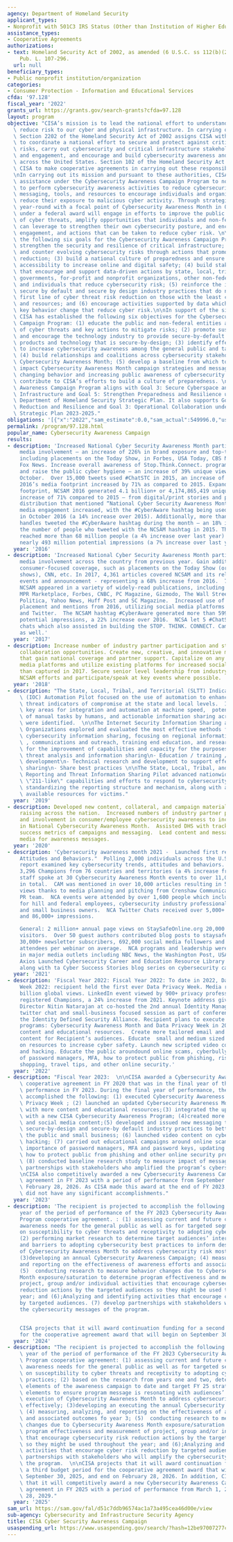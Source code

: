 ```yaml
---
agency: Department of Homeland Security
applicant_types:
- Nonprofit with 501C3 IRS Status (Other than Institution of Higher Education)
assistance_types:
- Cooperative Agreements
authorizations:
- text: Homeland Security Act of 2002, as amended (6 U.S.C. ss 112(b)(2), 102(b)(2).
    Pub. L. 107-296.
  url: null
beneficiary_types:
- Public nonprofit institution/organization
categories:
- Consumer Protection - Information and Educational Services
cfda: '97.128'
fiscal_year: '2022'
grants_url: https://grants.gov/search-grants?cfda=97.128
layout: program
objective: "CISA’s mission is to lead the national effort to understand, manage, and\
  \ reduce risk to our cyber and physical infrastructure. In carrying out this mission,\
  \ Section 2202 of the Homeland Security Act of 2002 assigns CISA with the responsibilities\
  \ to coordinate a national effort to secure and protect against critical infrastructure\
  \ risks, carry out cybersecurity and critical infrastructure stakeholder outreach\
  \ and engagement, and encourage and build cybersecurity awareness and competency\
  \ across the United States. Section 102 of the Homeland Security Act of 2002 authorizes\
  \ CISA to make cooperative agreements in carrying out these responsibilities. \n\
  \nIn carrying out its mission and pursuant to these authorities, CISA provides financial\
  \ assistance under the Cybersecurity Awareness Campaign Program to non-federal entities\
  \ to perform cybersecurity awareness activities to reduce cybersecurity risks through\
  \ messaging, tools, and resources to encourage individuals and organizations to\
  \ reduce their exposure to malicious cyber activity. Through strategies implemented\
  \ year-round with a focal point of Cybersecurity Awareness Month in October, a recipient\
  \ under a federal award will engage in efforts to improve the public’s understanding\
  \ of cyber threats, amplify opportunities that individuals and non-federal entities\
  \ can leverage to strengthen their own cybersecurity posture, and encourage discussion,\
  \ engagement, and actions that can be taken to reduce cyber risk. \n\nCISA has established\
  \ the following six goals for the Cybersecurity Awareness Campaign Program: (1)\
  \ strengthen the security and resilience of critical infrastructure; (2) assess\
  \ and counter evolving cybersecurity risks through actions that promote threat risk\
  \ reduction; (3) build a national culture of preparedness and ensure equity and\
  \ accessibility to increase online and digital safety; (4) build stakeholder relationships\
  \ that encourage and support data-driven actions by state, local, tribal, and territorial\
  \ governments, for-profit and nonprofit organizations, other non-federal entities,\
  \ and individuals that reduce cybersecurity risk; (5) reinforce the importance of\
  \ secure by default and secure by design industry practices that do not place the\
  \ first line of cyber threat risk reduction on those with the least capabilities\
  \ and resources; and (6) encourage activities supported by data which result in\
  \ key behavior change that reduce cyber risk.\n\nIn support of the six program goals,\
  \ CISA has established the following six objectives for the Cybersecurity Awareness\
  \ Campaign Program: (1) educate the public and non-federal entities about the dangers\
  \ of cyber threats and key actions to mitigate risks; (2) promote sustainable cybersecurity\
  \ and encourage the technology industry to provide secure-by-default technology\
  \ products and technology that is secure-by-design; (3) identify effective approaches\
  \ to increase cybersecurity awareness among the general public and target audiences;\
  \ (4) build relationships and coalitions across cybersecurity stakeholders to support\
  \ Cybersecurity Awareness Month; (5) develop a baseline from which to measure the\
  \ impact Cybersecurity Awareness Month campaign strategies and messaging has on\
  \ changing behavior and increasing public awareness of cybersecurity risk; and (6)\
  \ contribute to CISA’s efforts to build a culture of preparedness. \n\nThe Cybersecurity\
  \ Awareness Campaign Program aligns with Goal 3: Secure Cyberspace and Critical\
  \ Infrastructure and Goal 5: Strengthen Preparedness and Resilience under the 2020-2024\
  \ Department of Homeland Security Strategic Plan. It also supports Goal 2: Risk\
  \ Reduction and Resilience and Goal 3: Operational Collaboration under the CISA\
  \ Strategic Plan 2023-2025."
obligations: '[{"x":"2022","sam_estimate":0.0,"sam_actual":549996.0,"usa_spending_actual":534033.59},{"x":"2023","sam_estimate":0.0,"sam_actual":549996.0,"usa_spending_actual":549996.0},{"x":"2024","sam_estimate":549996.0,"sam_actual":0.0,"usa_spending_actual":-1170.39}]'
permalink: /program/97.128.html
popular_name: Cybersecurity Awareness Campaign
results:
- description: 'Increased National Cyber Security Awareness Month participation and
    media involvement – an increase of 226% in brand exposure and top-tier coverage,
    including placements on the Today Show, in Forbes, USA Today, CBS News, CNN and
    Fox News. Increase overall awareness of Stop.Think.Connect. program resources
    and raise the public cyber hygiene – an increase of 39% unique viewership during
    October.  Over 15,000 tweets used #ChatSTC in 2015, an increase of 75% from 2014.  NCSAM
    2016’s media footprint increased by 71% as compared to 2015. Expanding its media
    footprint, NCSAM 2016 generated 4.1 billion+ or 4,174,865,419 unique views – an
    increase of 71% compared to 2015 – from digital/print stories and press release
    distribution that mentioned “National Cyber Security Awareness Month”. Social
    media engagement increased, with the #CyberAware hashtag being used 70,264 times
    in October 2016 (a 14% increase over 2015). Additionally, more than 21,200 Twitter
    handles tweeted the #CyberAware hashtag during the month – an 18% increase over
    the number of people who tweeted with the NCSAM hashtag in 2015. The hashtag potentially
    reached more than 68 million people (a 4% increase over last year) and generated
    nearly 493 million potential impressions (a 7% increase over last year).'
  year: '2016'
- description: 'Increased National Cyber Security Awareness Month participation and
    media involvement across the country from previous year. Gain additional far-reaching
    consumer-focused coverage, such as placements on the Today Show (or similar news/talk
    shows), CNN, etc. In 2017, 4,361 articles covered NCSAM and its related activities,
    events and announcement - representing a 68% increase from 2016.  7 Articles showcasing
    NCSAM appeared in a variety of widely-read publications, including USA Today,
    MPR Marketplace, Forbes, CNBC, PC Magazine, Gizmodo, The Wall Street Journal,
    Politica, Yahoo News, Huff Post and SC Magazine.  Increased use of social media
    placement and mentions from 2016, utilizing social media platforms such as Facebook
    and Twitter.  The NCSAM hashtag #CyberAware generated more than 599 million total
    potential impressions, a 22% increase over 2016.  NCSA let 5 #ChatSTC Twitter
    chats which also assisted in building the STOP. THINK. CONNECT. Campaign brand
    as well.'
  year: '2017'
- description: Increase number of industry partner participation and strengthen private-public
    collaboration opportunities. Create new, creative, and innovative materials/collateral
    that gain national coverage and partner support. Capitalize on any new social
    media platforms and utilize existing platforms for increased social media presence
    than captured in 2017. Secure senior level leadership from industry to support
    NCSAM efforts and participate/speak at key events where possible.
  year: '2018'
- description: "The State, Local, Tribal, and Territorial (SLTT) Indicators of Compromise\
    \ (IOC) Automation Pilot focused on the use of automation to enhance the use of\
    \ threat indicators of compromise at the state and local levels.  In addition,\
    \ key areas for integration and automation at machine speed,  potential reduction\
    \ of manual tasks by humans, and actionable information sharing across enterprises\
    \ were identified.  \n\nThe Internet Security Information Sharing and Analysis\
    \ Organizations explored and evaluated the most effective methods for bi-lateral\
    \ cybersecurity information sharing, focusing on regional information sharing\
    \ , communications and outreach, training end education, and research and development\
    \ for the improvement of capabilities and capacity for the purposes of \n- Cyber\
    \ threat analysis and information sharing\n- Education / training / workforce\
    \ development\n- Technical research and development to support effective information\
    \ sharing\n- Share best practices \n\nThe State, Local, Tribal, and Territorial\
    \ Reporting and Threat Information Sharing Pilot advanced nationwide cybersecurity\
    \ \"211-like\" capabilities and efforts to respond to cybersecurity breaches by\
    \ standardizing the reporting structure and mechanism, along with a catalog of\
    \ available resources for victims."
  year: '2019'
- description: Developed new content, collateral, and campaign materials for awareness
    raising across the nation.  Increased numbers of industry partner participation
    and involvement in consumer/employee cybersecurity awareness to include participation
    in National Cybersecurity Awareness Month.  Assisted DHS with tracking and analyzing
    success metrics of campaigns and messaging.  Lead content and messaging on social
    media for awareness messages.
  year: '2020'
- description: 'Cybersecurity awareness month 2021 -  Launched first research on "Cybersecurity
    Attitudes and Behaviors."  Polling 2,000 individuals across the U.S. and UK the
    report examined key cybersecurity trends, attitudes and behaviors.  Signed up
    3,296 Champions from 76 countries and territories (a 4% increase from 2020).  NCA
    staff spoke at 30 Cybersecurity Awareness Month events to over 11,000 individuals
    in total.  CAM was mentioned in over 10,000 articles resulting in 5 billion global
    views thanks to media planning and pitching from Crenshaw Communications, NCA''s
    PR team.  NCA events were attended by over 1,600 people which included events
    for hill and federal employees, cybersecurity industry professionals and executives,
    and small business owners.  NCA Twitter Chats received over 5,000+ engagements
    and 86,000+ impressions.

    General: 2 million+ annual page views on StaySafeOnline.org 20,000 monthly blog
    visitors.  Over 50 guest authors contributed blog posts to staysafeonline.org,
    30,000+ newsletter subscribers, 692,000 social media followers and fans.  250-350
    attendees per webinar on average.  NCA programs and leadership were referenced
    in major media outlets including NBC News, the Washington Post, USA Today and
    Axios Launched Cybersecurity Career and Education Resource Library on staysafeonline.org
    along with ta Cyber Success Stories blog series on cybersecurity careers and professionals.'
  year: '2021'
- description: 'Fiscal Year 2022: Fiscal Year 2022: To date in 2022, Data Privacy
    Week 2022: recipient held the first ever Data Privacy Week. Media reach was 4
    billion global views. LinkedIn event viewed by 900+ privacy professionals. 1,908
    registered Champions, a 24% increase from 2021. Keynote address given by Deputy
    Director Nitin Natarajan at co-hosted the 2nd annual Identity Management Day.  Hosted
    twitter chat and small-business focused session as part of conference hosted by
    the Identity Defined Security Alliance. Recipient plans to execute the following
    programs: Cybersecurity Awareness Month and Data Privacy Week in 2022. Provide
    content and educational resources.  Create more tailored email and social media
    content for Recipient’s audiences. Educate  small and medium sized business owners
    on resources to increase cyber safety. Launch new scripted video content on cybersecurity
    and hacking. Educate the public aroundound online scams, cyberbullying, importance
    of password managers, MFA, how to protect public from phishing, risks of online
    shopping, travel tips, and other online security.'
  year: '2022'
- description: "Fiscal Year 2023:  \n\nCISA awarded a Cybersecurity Awareness Campaign\
    \ cooperative agreement in FY 2020 that was in the final year of the period of\
    \ performance in FY 2023. During the final year of performance, the recipient\
    \ accomplished the following: (1) executed Cybersecurity Awareness Month and Data\
    \ Privacy Week ; (2) launched an updated Cybersecurity Awareness Month website\
    \ with more content and educational resources;(3) integrated the updated website\
    \ with a new CISA Cybersecurity Awareness Program; (4)created more tailored email\
    \ and social media content;(5) developed and issued new messaging that encouraged\
    \ secure-by-design and secure-by default industry practices to better protect\
    \ the public and small business; (6) launched video content on cybersecurity and\
    \ hacking; (7) carried out educational campaigns around online scams, cyberbullying,\
    \ importance of password managers, MFA and password keys, updating software, and\
    \ how to protect public from phishing and other online security protection; and\
    \ (8) conducted baseline research study to measure impact of messaging; (9) identified\
    \ partnerships with stakeholders who amplified the program’s cybersecurity messaging.\n\
    \nCISA also competitively awarded a new Cybersecurity Awareness Campaign cooperative\
    \ agreement in FY 2023 with a period of performance from September 30, 2023, to\
    \ February 28, 2026. As CISA made this award at the end of FY 2023, the recipient\
    \ did not have any significant accomplishments."
  year: '2023'
- description: 'The recipient is projected to accomplish the following in the first
    year of the period of performance of the FY 2023 Cybersecurity Awareness Campaign
    Program cooperative agreement. : (1) assessing current and future cybersecurity
    awareness needs for the general public as well as for targeted segments based
    on susceptibility to cyber threats and receptivity to adopting cybersecurity practices;
    (2) performing market research to determine target audiences’ interests, needs
    and barriers to adopting cybersecurity best practices to inform design and execution
    of Cybersecurity Awareness Month to address cybersecurity risk most effectively;
    (3)developing an annual Cybersecurity Awareness Campaign; (4) measuring, analyzing,
    and reporting on the effectiveness of awareness efforts and associated outcomes;
    (5)  conducting research to measure behavior changes due to Cybersecurity Awareness
    Month exposure/saturation to determine program effectiveness and measurement of
    project, group and/or individual activities that encourage cybersecurity risk
    reduction actions by the targeted audiences so they might be used throughout the
    year; and (6);Analyzing and identifying activities that encourage cyber risk reduction
    by targeted audiences. (7) develop partnerships with stakeholders who will amplify
    the cybersecurity messages of the program.


    CISA projects that it will award continuation funding for a second budget period
    for the cooperative agreement award that will begin on September 30, 2024.'
  year: '2024'
- description: "The recipient is projected to accomplish the following in the second\
    \ year of the period of performance of the FY 2023 Cybersecurity Awareness Campaign\
    \ Program cooperative agreement: (1) assessing current and future cybersecurity\
    \ awareness needs for the general public as well as for targeted segments based\
    \ on susceptibility to cyber threats and receptivity to adopting cybersecurity\
    \ practices; (2) based on the research from years one and two, determine successful\
    \ elements of the awareness campaign to date and target FY 25 strategy to those\
    \ elements to ensure program message is resonating with audiences’ interests during\
    \ execution of Cybersecurity Awareness Month to address cybersecurity risk most\
    \ effectively; (3)developing an executing the annual Cybersecurity Awareness Campaign;\
    \ (4) measuring, analyzing, and reporting on the effectiveness of awareness efforts\
    \ and associated outcomes fo year 3; (5)  conducting research to measure behavior\
    \ changes due to Cybersecurity Awareness Month exposure/saturation to determine\
    \ program effectiveness and measurement of project, group and/or individual activities\
    \ that encourage cybersecurity risk reduction actions by the targeted audiences\
    \ so they might be used throughout the year; and (6);Analyzing and identifying\
    \ activities that encourage cyber risk reduction by targeted audiences. (7) develop\
    \ partnerships with stakeholders who will amplify the cybersecurity messages of\
    \ the program.  \n\nCISA projects that it will award continuation funding for\
    \ a third budget period for the cooperative agreement award that will begin on\
    \ September 30, 2025, and end on February 28, 2026. In addition, CISA projects\
    \ that it will competitively award a new Cybersecurity Awareness Campaign cooperative\
    \ agreement in FY 2025 with a period of performance from March 1, 2026, to February\
    \ 28, 2029."
  year: '2025'
sam_url: https://sam.gov/fal/d51c7ddb96574ac1a73a495cea46d00e/view
sub-agency: Cybersecurity and Infrastructure Security Agency
title: CISA Cyber Security Awareness Campaign
usaspending_url: https://www.usaspending.gov/search/?hash=12be97007277c2564dadd7a9f67317a7
---
```

